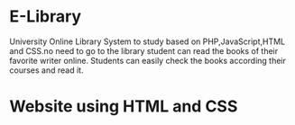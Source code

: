 # E-Library
University Online Library System to study based on PHP,JavaScript,HTML and CSS.no need to go to the library student can read the books of their favorite writer online. Students can easily check the books according their courses and read it.
<html>
  <head>
  </head>
  <body>
    <h1>Website using HTML and CSS</h1>
  </body>
</html>
